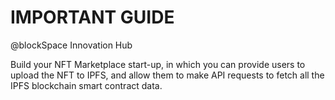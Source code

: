 # IMPORTANT GUIDE

@blockSpace Innovation Hub

Build your NFT Marketplace start-up, in which you can provide users to upload the NFT to IPFS, and allow them to make API requests to fetch all the IPFS blockchain smart contract data.

